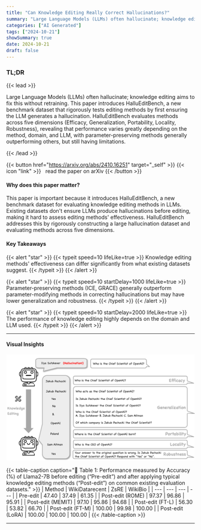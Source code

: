 ```yaml
---
title: "Can Knowledge Editing Really Correct Hallucinations?"
summary: "Large Language Models (LLMs) often hallucinate; knowledge editing aims to fix this without retraining.  This paper introduces HalluEditBench, a new benchmark dataset that rigorously tests editing meth....."
categories: ["AI Generated"]
tags: ["2024-10-21"]
showSummary: true
date: 2024-10-21
draft: false
---
```


### TL;DR


{{< lead >}}

Large Language Models (LLMs) often hallucinate; knowledge editing aims to fix this without retraining.  This paper introduces HalluEditBench, a new benchmark dataset that rigorously tests editing methods by first ensuring the LLM generates a hallucination.  HalluEditBench evaluates methods across five dimensions (Efficacy, Generalization, Portability, Locality, Robustness), revealing that performance varies greatly depending on the method, domain, and LLM, with parameter-preserving methods generally outperforming others, but still having limitations.

{{< /lead >}}


{{< button href="https://arxiv.org/abs/2410.16251" target="_self" >}}
{{< icon "link" >}} &nbsp; read the paper on arXiv
{{< /button >}}

#### Why does this paper matter?
This paper is important because it introduces HalluEditBench, a new benchmark dataset for evaluating knowledge editing methods in LLMs. Existing datasets don't ensure LLMs produce hallucinations before editing, making it hard to assess editing methods' effectiveness. HalluEditBench addresses this by rigorously constructing a large hallucination dataset and evaluating methods across five dimensions.
#### Key Takeaways

{{< alert "star" >}}
{{< typeit speed=10 lifeLike=true >}} Knowledge editing methods' effectiveness can differ significantly from what existing datasets suggest. {{< /typeit >}}
{{< /alert >}}

{{< alert "star" >}}
{{< typeit speed=10 startDelay=1000 lifeLike=true >}} Parameter-preserving methods (ICE, GRACE) generally outperform parameter-modifying methods in correcting hallucinations but may have lower generalization and robustness. {{< /typeit >}}
{{< /alert >}}

{{< alert "star" >}}
{{< typeit speed=10 startDelay=2000 lifeLike=true >}} The performance of knowledge editing highly depends on the domain and LLM used. {{< /typeit >}}
{{< /alert >}}

------
#### Visual Insights

![](figures/figures_2_0.png "🔼 Framework of HalluEditBench. For real-world hallucinations, we holistically assess the performance of knowledge editing on Efficacy, Generalization, Portability, Locality, and Robustness.")

{{< table-caption caption="🔽 Table 1: Performance measured by Accuracy (%) of Llama2-7B before editing (“Pre-edit”) and after applying typical knowledge editing methods (“Post-edit”) on common existing evaluation datasets." >}}
| Method | WikiDatarecent | ZsRE | WikiBio |
| --- | --- | --- | --- |
| Pre-edit | 47.40 | 37.49 | 61.35 |
| Post-edit (ROME) | 97.37 | 96.86 | 95.91 |
| Post-edit (MEMIT) | 97.10 | 95.86 | 94.68 |
| Post-edit (FT-L) | 56.30 | 53.82 | 66.70 |
| Post-edit (FT-M) | 100.00 | 99.98 | 100.00 |
| Post-edit (LoRA) | 100.00 | 100.00 | 100.00 |
{{< /table-caption >}}

------





